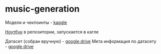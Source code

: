 # music-generation

Модели и чекпоинты - [kaggle](https://www.kaggle.com/datasets/mygaps/midineo/settings)

[Ноутбук](https://github.com/Lednik7/music-generation/blob/main/gpt-neo-music.ipynb) в репозитории, запускается в кагле

Датасет (собран вручную) - [google drive](https://drive.google.com/file/d/1ZLhYZObENV1_oS_CPqrPZrThwrWH84ju/view?usp=sharing)
Мета информация по датасету - [google drive](https://drive.google.com/file/d/1-3zqksBhaKChyBuMLto3QHmYbNfUfCuA/view?usp=sharing)
